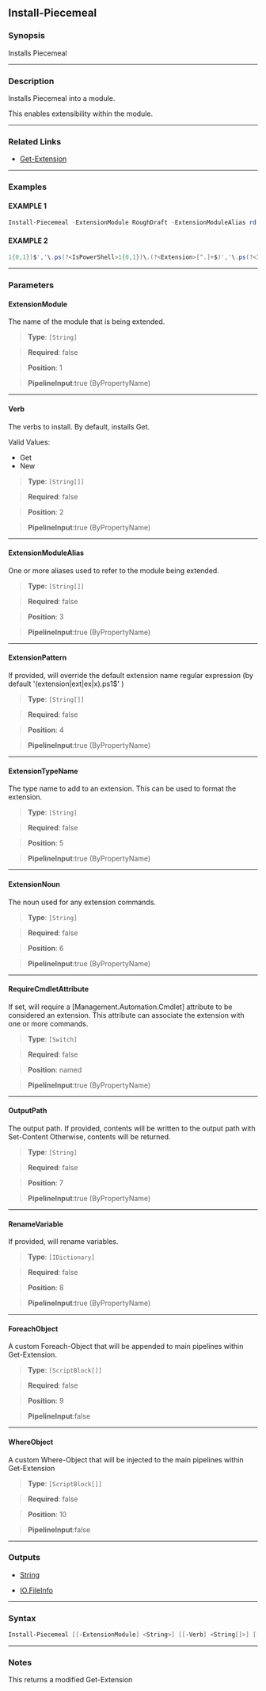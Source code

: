 Install-Piecemeal
-----------------
### Synopsis
Installs Piecemeal

---
### Description

Installs Piecemeal into a module.

This enables extensibility within the module.

---
### Related Links
* [Get-Extension](Get-Extension.md)



---
### Examples
#### EXAMPLE 1
```PowerShell
Install-Piecemeal -ExtensionModule RoughDraft -ExtensionModuleAlias rd -ExtensionTypeName RoughDraft.Extension
```

#### EXAMPLE 2
```PowerShell
1{0,1})$','\.ps(?<IsPowerShell>1{0,1})\.(?<Extension>[^.]+$)','\.ps(?<IsPowerShell>1{0,1})$' -OutputPath '.\Get-PipeScript.ps1' -RenameVariable @{ExtensionPath='PipeScriptPath'}
```

---
### Parameters
#### **ExtensionModule**

The name of the module that is being extended.



> **Type**: ```[String]```

> **Required**: false

> **Position**: 1

> **PipelineInput**:true (ByPropertyName)



---
#### **Verb**

The verbs to install.  By default, installs Get.



Valid Values:

* Get
* New



> **Type**: ```[String[]]```

> **Required**: false

> **Position**: 2

> **PipelineInput**:true (ByPropertyName)



---
#### **ExtensionModuleAlias**

One or more aliases used to refer to the module being extended.



> **Type**: ```[String[]]```

> **Required**: false

> **Position**: 3

> **PipelineInput**:true (ByPropertyName)



---
#### **ExtensionPattern**

If provided, will override the default extension name regular expression
(by default '(extension|ext|ex|x)\.ps1$' )



> **Type**: ```[String[]]```

> **Required**: false

> **Position**: 4

> **PipelineInput**:true (ByPropertyName)



---
#### **ExtensionTypeName**

The type name to add to an extension.  This can be used to format the extension.



> **Type**: ```[String]```

> **Required**: false

> **Position**: 5

> **PipelineInput**:true (ByPropertyName)



---
#### **ExtensionNoun**

The noun used for any extension commands.



> **Type**: ```[String]```

> **Required**: false

> **Position**: 6

> **PipelineInput**:true (ByPropertyName)



---
#### **RequireCmdletAttribute**

If set, will require a [Management.Automation.Cmdlet] attribute to be considered an extension.
This attribute can associate the extension with one or more commands.



> **Type**: ```[Switch]```

> **Required**: false

> **Position**: named

> **PipelineInput**:true (ByPropertyName)



---
#### **OutputPath**

The output path.
If provided, contents will be written to the output path with Set-Content
Otherwise, contents will be returned.



> **Type**: ```[String]```

> **Required**: false

> **Position**: 7

> **PipelineInput**:true (ByPropertyName)



---
#### **RenameVariable**

If provided, will rename variables.



> **Type**: ```[IDictionary]```

> **Required**: false

> **Position**: 8

> **PipelineInput**:true (ByPropertyName)



---
#### **ForeachObject**

A custom Foreach-Object that will be appended to main pipelines within Get-Extension.



> **Type**: ```[ScriptBlock[]]```

> **Required**: false

> **Position**: 9

> **PipelineInput**:false



---
#### **WhereObject**

A custom Where-Object that will be injected to the main pipelines within Get-Extension



> **Type**: ```[ScriptBlock[]]```

> **Required**: false

> **Position**: 10

> **PipelineInput**:false



---
### Outputs
* [String](https://learn.microsoft.com/en-us/dotnet/api/System.String)


* [IO.FileInfo](https://learn.microsoft.com/en-us/dotnet/api/System.IO.FileInfo)




---
### Syntax
```PowerShell
Install-Piecemeal [[-ExtensionModule] <String>] [[-Verb] <String[]>] [[-ExtensionModuleAlias] <String[]>] [[-ExtensionPattern] <String[]>] [[-ExtensionTypeName] <String>] [[-ExtensionNoun] <String>] [-RequireCmdletAttribute] [[-OutputPath] <String>] [[-RenameVariable] <IDictionary>] [[-ForeachObject] <ScriptBlock[]>] [[-WhereObject] <ScriptBlock[]>] [<CommonParameters>]
```
---
### Notes
This returns a modified Get-Extension
